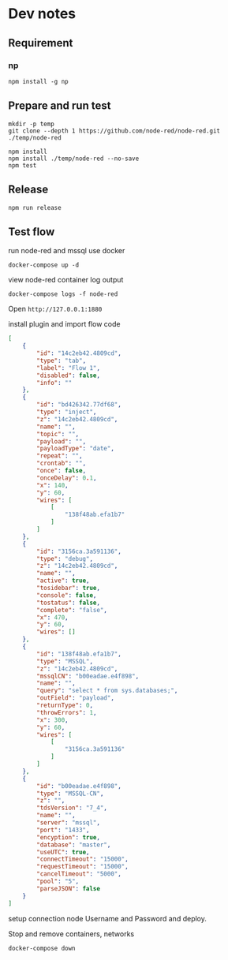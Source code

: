 # Dev notes

## Requirement

### np

```shell
npm install -g np
```

## Prepare and run test

```shell
mkdir -p temp
git clone --depth 1 https://github.com/node-red/node-red.git ./temp/node-red

npm install
npm install ./temp/node-red --no-save
npm test
```

## Release

```shell
npm run release
```

## Test flow

run node-red and mssql use docker

```shell
docker-compose up -d
```

view node-red container log output

```shell
docker-compose logs -f node-red
```

Open `http://127.0.0.1:1880`

install plugin and import flow code

```json
[
    {
        "id": "14c2eb42.4809cd",
        "type": "tab",
        "label": "Flow 1",
        "disabled": false,
        "info": ""
    },
    {
        "id": "bd426342.77df68",
        "type": "inject",
        "z": "14c2eb42.4809cd",
        "name": "",
        "topic": "",
        "payload": "",
        "payloadType": "date",
        "repeat": "",
        "crontab": "",
        "once": false,
        "onceDelay": 0.1,
        "x": 140,
        "y": 60,
        "wires": [
            [
                "138f48ab.efa1b7"
            ]
        ]
    },
    {
        "id": "3156ca.3a591136",
        "type": "debug",
        "z": "14c2eb42.4809cd",
        "name": "",
        "active": true,
        "tosidebar": true,
        "console": false,
        "tostatus": false,
        "complete": "false",
        "x": 470,
        "y": 60,
        "wires": []
    },
    {
        "id": "138f48ab.efa1b7",
        "type": "MSSQL",
        "z": "14c2eb42.4809cd",
        "mssqlCN": "b00eadae.e4f898",
        "name": "",
        "query": "select * from sys.databases;",
        "outField": "payload",
        "returnType": 0,
        "throwErrors": 1,
        "x": 300,
        "y": 60,
        "wires": [
            [
                "3156ca.3a591136"
            ]
        ]
    },
    {
        "id": "b00eadae.e4f898",
        "type": "MSSQL-CN",
        "z": "",
        "tdsVersion": "7_4",
        "name": "",
        "server": "mssql",
        "port": "1433",
        "encyption": true,
        "database": "master",
        "useUTC": true,
        "connectTimeout": "15000",
        "requestTimeout": "15000",
        "cancelTimeout": "5000",
        "pool": "5",
        "parseJSON": false
    }
]
```

setup connection node Username and Password and deploy.

Stop and remove containers, networks

```shell
docker-compose down
```
